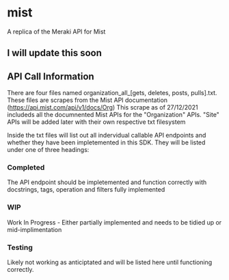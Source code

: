 # mist
A replica of the Meraki API for Mist

## I will update this soon 

## API Call Information 
There are four files named organization_all_[gets, deletes, posts, pulls].txt. These files are scrapes from the Mist API documentation (https://api.mist.com/api/v1/docs/Org)
This scrape as of 27/12/2021 includeds all the documnented Mist APIs for the "Organization" APIs. "Site" APIs will be added later with their own respective txt filesystem

Inside the txt files will list out all indervidual callable API endpoints and whether they have been impletemented in this SDK. They will be listed under one of three headings:
### Completed 
The API endpoint should be impletemented and function correctly with docstrings, tags, operation and filters fully implemented 

### WIP 
Work In Progress - Either partially implemented and needs to be tidied up or mid-implimentation 

### Testing 
Likely not working as anticiptated and will be listed here until functioning correctly.
